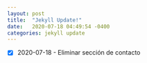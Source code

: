```yaml
---
layout: post
title:  "Jekyll Update!"
date:   2020-07-18 04:49:54 -0400
categories: jekyll update
---
```


- [x] 2020-07-18 - Eliminar sección de contacto 